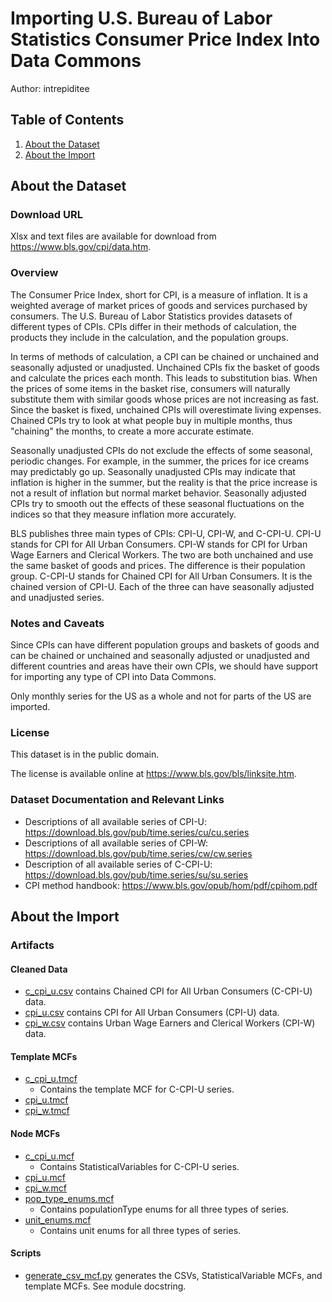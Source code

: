 # Importing U.S. Bureau of Labor Statistics Consumer Price Index Into Data Commons

Author: intrepiditee

## Table of Contents

1.  [About the Dataset](#about-the-dataset)
2.  [About the Import](#about-the-import)

## About the Dataset

### Download URL

Xlsx and text files are available for download from
https://www.bls.gov/cpi/data.htm.

### Overview

The Consumer Price Index, short for CPI, is a measure of inflation. It is a
weighted average of market prices of goods and services purchased by consumers.
The U.S. Bureau of Labor Statistics provides datasets of different types of
CPIs. CPIs differ in their methods of calculation, the products they include in
the calculation, and the population groups.

In terms of methods of calculation, a CPI can be chained or unchained and
seasonally adjusted or unadjusted. Unchained CPIs fix the basket of goods and
calculate the prices each month. This leads to substitution bias. When the
prices of some items in the basket rise, consumers will naturally substitute
them with similar goods whose prices are not increasing as fast. Since the
basket is fixed, unchained CPIs will overestimate living expenses. Chained CPIs
try to look at what people buy in multiple months, thus "chaining" the months,
to create a more accurate estimate.

Seasonally unadjusted CPIs do not exclude the effects of some seasonal, periodic
changes. For example, in the summer, the prices for ice creams may predictably
go up. Seasonally unadjusted CPIs may indicate that inflation is higher in the
summer, but the reality is that the price increase is not a result of inflation
but normal market behavior. Seasonally adjusted CPIs try to smooth out the
effects of these seasonal fluctuations on the indices so that they measure
inflation more accurately.

BLS publishes three main types of CPIs: CPI-U, CPI-W, and C-CPI-U. CPI-U stands
for CPI for All Urban Consumers. CPI-W stands for CPI for Urban Wage Earners and
Clerical Workers. The two are both unchained and use the same basket of goods
and prices. The difference is their population group. C-CPI-U stands for Chained
CPI for All Urban Consumers. It is the chained version of CPI-U. Each of the
three can have seasonally adjusted and unadjusted series.

### Notes and Caveats

Since CPIs can have different population groups and baskets of goods and can be
chained or unchained and seasonally adjusted or unadjusted and different
countries and areas have their own CPIs, we should have support for importing
any type of CPI into Data Commons.

Only monthly series for the US as a whole and not for parts of the US are
imported.

### License

This dataset is in the public domain.

The license is available online at https://www.bls.gov/bls/linksite.htm.

### Dataset Documentation and Relevant Links

-   Descriptions of all available series of CPI-U:
    https://download.bls.gov/pub/time.series/cu/cu.series
-   Descriptions of all available series of CPI-W:
    https://download.bls.gov/pub/time.series/cw/cw.series
-   Description of all available series of C-CPI-U:
    https://download.bls.gov/pub/time.series/su/su.series
-   CPI method handbook: https://www.bls.gov/opub/hom/pdf/cpihom.pdf

## About the Import

### Artifacts

#### Cleaned Data

-   [c_cpi_u.csv](c_cpi_u.csv) contains
    Chained CPI for All Urban Consumers (C-CPI-U) data.
-   [cpi_u.csv](cpi_u.csv) contains
    CPI for All Urban Consumers (CPI-U) data.
-   [cpi_w.csv](cpi_w.csv) contains
    Urban Wage Earners and Clerical Workers (CPI-W) data.

#### Template MCFs

-   [c_cpi_u.tmcf](c_cpi_u_1999_2020.tmcf)
    -   Contains the template MCF for C-CPI-U series.
-   [cpi_u.tmcf](cpi_u_1913_2020.tmcf)
-   [cpi_w.tmcf](cpi_w_1913_2020.tmcf)

#### Node MCFs

-   [c_cpi_u.mcf](c_cpi_u.mcf)
    -   Contains StatisticalVariables for C-CPI-U series.
-   [cpi_u.mcf](cpi_u.mcf)
-   [cpi_w.mcf](cpi_w.mcf)
-   [pop_type_enums.mcf](pop_type_enums.mcf)
    -   Contains populationType enums for all three types of series.
-   [unit_enums.mcf](unit_enums.mcf)
    -   Contains unit enums for all three types of series.

#### Scripts

-   [generate_csv_mcf.py](generate_csv_mcf.py) generates the CSVs,
    StatisticalVariable MCFs, and template MCFs. See module docstring.
